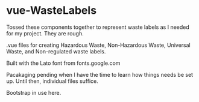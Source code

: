 # vue-WasteLabels
Tossed these components together to represent waste labels as I needed for my project. They are rough.

.vue files for creating Hazardous Waste, Non-Hazardous Waste, Universal Waste, and Non-regulated waste labels.

Built with the Lato font from fonts.google.com

Pacakaging pending when I have the time to learn how things needs be set up. Until then, individual files suffice.

Bootstrap in use here.
